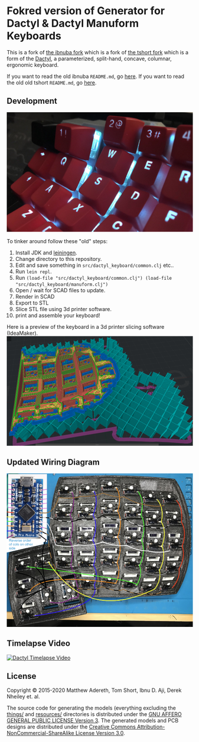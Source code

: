 # Fokred version of Generator for Dactyl & Dactyl Manuform Keyboards

This is a fork of [the ibnuba fork](https://github.com/ibnuda/dactyl-keyboard) which is a fork of [the tshort fork](https://github.com/tshort/dactyl-keyboard) which is a form of the [Dactyl](https://github.com/adereth/dactyl-keyboard), a parameterized, split-hand, concave, columnar, ergonomic keyboard.

If you want to read the old ibnuba `README.md`, go [here](README.ibnuba.md).
If you want to read the old old tshort `README.md`, go [here](README.keyboard.md).

## Development

![Glamour Shot](/resources/hobbit_column_curve.jpg)

To tinker around follow these "old" steps:

1. Install JDK and [leiningen](https://leiningen.org/#install).
2. Change directory to this repository.
3. Edit and save something in `src/dactyl_keyboard/common.clj` etc..
4. Run `lein repl`.
5. Run `(load-file "src/dactyl_keyboard/common.clj") (load-file "src/dactyl_keyboard/manuform.clj")`
6. Open / wait for SCAD files to update.
7. Render in SCAD
8. Export to STL
9. Slice STL file using 3d printer software.
10. print and assemble your keyboard!

Here is a preview of the keyboard in a 3d printer slicing software (IdeaMaker).
![3D Printing](/resources/3dprintingsupports.png)

## Updated Wiring Diagram
![Fancy Wire Diagram](/resources/fancy-wiring-diagram.png)

## Timelapse Video
[![Dactyl Timelapse Video](https://www.youtube-nocookie.com/embed/jucJIm_TujM)](https://youtu.be/jucJIm_TujM)

## License
Copyright © 2015-2020 Matthew Adereth, Tom Short, Ibnu D. Aji, Derek Nheiley et. al.

The source code for generating the models (everything excluding the [things/](things/) and [resources/](resources/) directories is distributed under the [GNU AFFERO GENERAL PUBLIC LICENSE Version 3](LICENSE).  The generated models and PCB designs are distributed under the [Creative Commons Attribution-NonCommercial-ShareAlike License Version 3.0](LICENSE-models).
